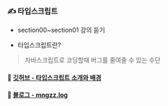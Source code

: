 ### ✍ 타입스크립트
- section00~section01 강의 듣기

- 타입스크립트란?
> 자바스크립트로 코딩할때 버그를 줄여줄 수 있는 수단

#### 🧷 [깃허브 - 타입스크립트 소개와 배경](https://github.com/leemyungju9347/TypeScript/blob/main/TS_study/01_%ED%83%80%EC%9E%85%EC%8A%A4%ED%81%AC%EB%A6%BD%ED%8A%B8%20%EC%86%8C%EA%B0%9C%EC%99%80%20%EB%B0%B0%EA%B2%BD.md)
#### 🧷 [블로그 - mngzz.log](https://velog.io/@mngzz/%ED%83%80%EC%9E%85%EC%8A%A4%ED%81%AC%EB%A6%BD%ED%8A%B8%EB%9E%80)
